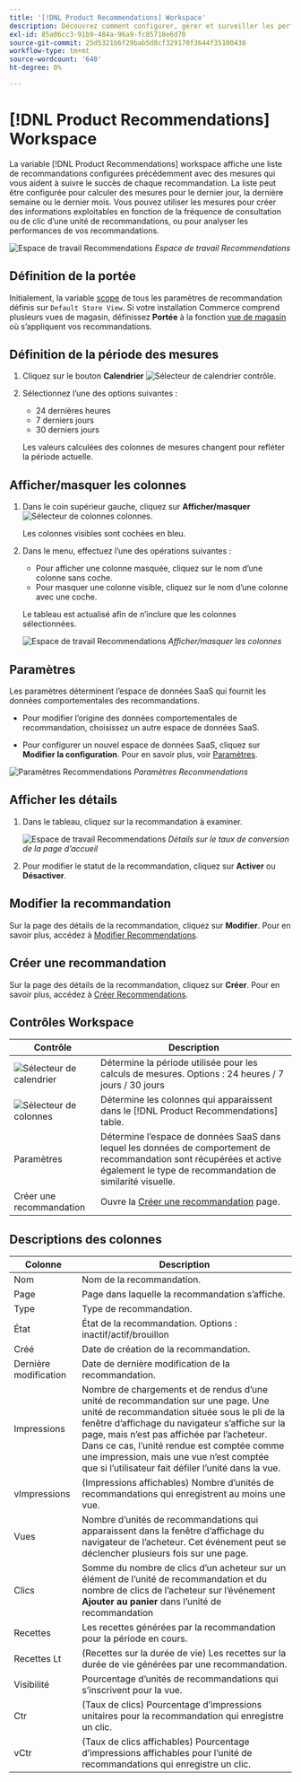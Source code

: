 ```yaml
---
title: '[!DNL Product Recommendations] Workspace'
description: Découvrez comment configurer, gérer et surveiller les performances des recommandations de produits.
exl-id: 85a06cc3-91b9-484a-96a9-fc85718e6d70
source-git-commit: 25d5321b6f29bab5d8cf329170f3644f35100438
workflow-type: tm+mt
source-wordcount: '640'
ht-degree: 0%

---
```


# [!DNL Product Recommendations] Workspace

La variable [!DNL Product Recommendations] workspace affiche une liste de recommandations configurées précédemment avec des mesures qui vous aident à suivre le succès de chaque recommandation. La liste peut être configurée pour calculer des mesures pour le dernier jour, la dernière semaine ou le dernier mois. Vous pouvez utiliser les mesures pour créer des informations exploitables en fonction de la fréquence de consultation ou de clic d’une unité de recommandations, ou pour analyser les performances de vos recommandations.

![Espace de travail Recommendations](assets/workspace.png)
_Espace de travail Recommendations_

## Définition de la portée

Initialement, la variable [scope](https://experienceleague.adobe.com/docs/commerce-admin/start/setup/websites-stores-views.html) de tous les paramètres de recommandation définis sur `Default Store View`. Si votre installation Commerce comprend plusieurs vues de magasin, définissez **Portée** à la fonction [vue de magasin](https://experienceleague.adobe.com/docs/commerce-admin/start/setup/websites-stores-views.html#scope-settings) où s’appliquent vos recommandations.

## Définition de la période des mesures

1. Cliquez sur le bouton **Calendrier** ![Sélecteur de calendrier](assets/icon-calendar.png) contrôle.

1. Sélectionnez l’une des options suivantes :

   - 24 dernières heures
   - 7 derniers jours
   - 30 derniers jours

   Les valeurs calculées des colonnes de mesures changent pour refléter la période actuelle.

## Afficher/masquer les colonnes

1. Dans le coin supérieur gauche, cliquez sur **Afficher/masquer** ![Sélecteur de colonnes](assets/icon-show-hide-columns.png) colonnes.

   Les colonnes visibles sont cochées en bleu.

1. Dans le menu, effectuez l’une des opérations suivantes :

   - Pour afficher une colonne masquée, cliquez sur le nom d’une colonne sans coche.
   - Pour masquer une colonne visible, cliquez sur le nom d’une colonne avec une coche.

   Le tableau est actualisé afin de n’inclure que les colonnes sélectionnées.

   ![Espace de travail Recommendations](assets/workspace-select-columns.png)
   _Afficher/masquer les colonnes_

## Paramètres

Les paramètres déterminent l’espace de données SaaS qui fournit les données comportementales des recommandations.

- Pour modifier l’origine des données comportementales de recommandation, choisissez un autre espace de données SaaS.

- Pour configurer un nouvel espace de données SaaS, cliquez sur **Modifier la configuration**. Pour en savoir plus, voir [Paramètres](settings.md).

![Paramètres Recommendations](assets/settings.png)
_Paramètres Recommendations_

## Afficher les détails

1. Dans le tableau, cliquez sur la recommandation à examiner.

   ![Espace de travail Recommendations](assets/recommendation-detail.png)
   _Détails sur le taux de conversion de la page d’accueil_

1. Pour modifier le statut de la recommandation, cliquez sur **Activer** ou **Désactiver**.

## Modifier la recommandation

Sur la page des détails de la recommandation, cliquez sur **Modifier**. Pour en savoir plus, accédez à [Modifier Recommendations](edit.md).

## Créer une recommandation

Sur la page des détails de la recommandation, cliquez sur **Créer**. Pour en savoir plus, accédez à [Créer Recommendations](create.md).

## Contrôles Workspace

| Contrôle | Description |
|---|---|
| ![Sélecteur de calendrier](assets/icon-calendar.png) | Détermine la période utilisée pour les calculs de mesures. Options : 24 heures / 7 jours / 30 jours |
| ![Sélecteur de colonnes](assets/icon-show-hide-columns.png) | Détermine les colonnes qui apparaissent dans le [!DNL Product Recommendations] table. |
| Paramètres | Détermine l’espace de données SaaS dans lequel les données de comportement de recommandation sont récupérées et active également le type de recommandation de similarité visuelle. |
| Créer une recommandation | Ouvre la [Créer une recommandation](create.md) page. |

## Descriptions des colonnes

| Colonne | Description |
|---|---|
| Nom | Nom de la recommandation. |
| Page | Page dans laquelle la recommandation s’affiche. |
| Type | Type de recommandation. |
| État | État de la recommandation. Options : inactif/actif/brouillon |
| Créé | Date de création de la recommandation. |
| Dernière modification | Date de dernière modification de la recommandation. |
| Impressions | Nombre de chargements et de rendus d’une unité de recommandation sur une page. Une unité de recommandation située sous le pli de la fenêtre d’affichage du navigateur s’affiche sur la page, mais n’est pas affichée par l’acheteur. Dans ce cas, l’unité rendue est comptée comme une impression, mais une vue n’est comptée que si l’utilisateur fait défiler l’unité dans la vue. |
| vImpressions | (Impressions affichables) Nombre d’unités de recommandations qui enregistrent au moins une vue. |
| Vues | Nombre d’unités de recommandations qui apparaissent dans la fenêtre d’affichage du navigateur de l’acheteur. Cet événement peut se déclencher plusieurs fois sur une page. |
| Clics | Somme du nombre de clics d’un acheteur sur un élément de l’unité de recommandation et du nombre de clics de l’acheteur sur l’événement **Ajouter au panier** dans l’unité de recommandation |
| Recettes | Les recettes générées par la recommandation pour la période en cours. |
| Recettes Lt | (Recettes sur la durée de vie) Les recettes sur la durée de vie générées par une recommandation. |
| Visibilité | Pourcentage d’unités de recommandations qui s’inscrivent pour la vue. |
| Ctr | (Taux de clics) Pourcentage d’impressions unitaires pour la recommandation qui enregistre un clic. |
| vCtr | (Taux de clics affichables) Pourcentage d’impressions affichables pour l’unité de recommandations qui enregistre un clic. |
